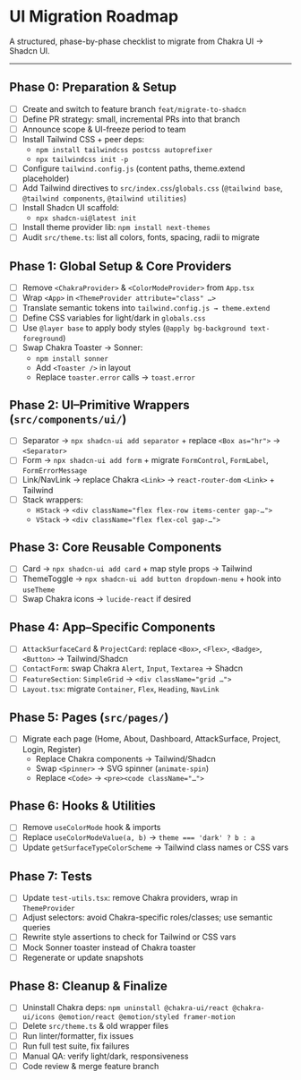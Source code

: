 # UI Migration Roadmap

A structured, phase-by-phase checklist to migrate from Chakra UI → Shadcn UI.

---

## Phase 0: Preparation & Setup
- [ ] Create and switch to feature branch `feat/migrate-to-shadcn`
- [ ] Define PR strategy: small, incremental PRs into that branch
- [ ] Announce scope & UI-freeze period to team
- [ ] Install Tailwind CSS + peer deps:
  - `npm install tailwindcss postcss autoprefixer`
  - `npx tailwindcss init -p`
- [ ] Configure `tailwind.config.js` (content paths, theme.extend placeholder)
- [ ] Add Tailwind directives to `src/index.css`/`globals.css` (`@tailwind base`, `@tailwind components`, `@tailwind utilities`)
- [ ] Install Shadcn UI scaffold:
  - `npx shadcn-ui@latest init`
- [ ] Install theme provider lib: `npm install next-themes`
- [ ] Audit `src/theme.ts`: list all colors, fonts, spacing, radii to migrate

## Phase 1: Global Setup & Core Providers
- [ ] Remove `<ChakraProvider>` & `<ColorModeProvider>` from `App.tsx`
- [ ] Wrap `<App>` in `<ThemeProvider attribute="class" …>`
- [ ] Translate semantic tokens into `tailwind.config.js → theme.extend`
- [ ] Define CSS variables for light/dark in `globals.css`
- [ ] Use `@layer base` to apply body styles (`@apply bg-background text-foreground`)
- [ ] Swap Chakra Toaster → Sonner:
  - `npm install sonner`
  - Add `<Toaster />` in layout
  - Replace `toaster.error` calls → `toast.error`

## Phase 2: UI–Primitive Wrappers (`src/components/ui/`)
- [ ] Separator → `npx shadcn-ui add separator` + replace `<Box as="hr">` → `<Separator>`
- [ ] Form → `npx shadcn-ui add form` + migrate `FormControl`, `FormLabel`, `FormErrorMessage`
- [ ] Link/NavLink → replace Chakra `<Link>` → `react-router-dom` `<Link>` + Tailwind
- [ ] Stack wrappers:
  - `HStack` → `<div className="flex flex-row items-center gap-…">`
  - `VStack` → `<div className="flex flex-col gap-…">`

## Phase 3: Core Reusable Components
- [ ] Card → `npx shadcn-ui add card` + map style props → Tailwind
- [ ] ThemeToggle → `npx shadcn-ui add button dropdown-menu` + hook into `useTheme`
- [ ] Swap Chakra icons → `lucide-react` if desired

## Phase 4: App–Specific Components
- [ ] `AttackSurfaceCard` & `ProjectCard`: replace `<Box>`, `<Flex>`, `<Badge>`, `<Button>` → Tailwind/Shadcn
- [ ] `ContactForm`: swap Chakra `Alert`, `Input`, `Textarea` → Shadcn
- [ ] `FeatureSection`: `SimpleGrid` → `<div className="grid …">`
- [ ] `Layout.tsx`: migrate `Container`, `Flex`, `Heading`, `NavLink`

## Phase 5: Pages (`src/pages/`)
- [ ] Migrate each page (Home, About, Dashboard, AttackSurface, Project, Login, Register)
  - Replace Chakra components → Tailwind/Shadcn
  - Swap `<Spinner>` → SVG spinner (`animate-spin`)
  - Replace `<Code>` → `<pre><code className="…">`

## Phase 6: Hooks & Utilities
- [ ] Remove `useColorMode` hook & imports
- [ ] Replace `useColorModeValue(a, b)` → `theme === 'dark' ? b : a`
- [ ] Update `getSurfaceTypeColorScheme` → Tailwind class names or CSS vars

## Phase 7: Tests
- [ ] Update `test-utils.tsx`: remove Chakra providers, wrap in `ThemeProvider`
- [ ] Adjust selectors: avoid Chakra-specific roles/classes; use semantic queries
- [ ] Rewrite style assertions to check for Tailwind or CSS vars
- [ ] Mock Sonner toaster instead of Chakra toaster
- [ ] Regenerate or update snapshots

## Phase 8: Cleanup & Finalize
- [ ] Uninstall Chakra deps: `npm uninstall @chakra-ui/react @chakra-ui/icons @emotion/react @emotion/styled framer-motion`
- [ ] Delete `src/theme.ts` & old wrapper files
- [ ] Run linter/formatter, fix issues
- [ ] Run full test suite, fix failures
- [ ] Manual QA: verify light/dark, responsiveness
- [ ] Code review & merge feature branch

